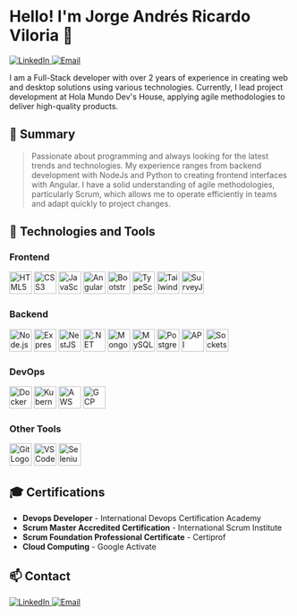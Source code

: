 # Hello! I'm Jorge Andrés Ricardo Viloria 👋

<a href="https://www.linkedin.com/in/jorge-ricardo-viloria/" target="_blank">
  <img src="https://img.shields.io/badge/-LinkedIn-blue?style=flat&logo=Linkedin&logoColor=white" alt="LinkedIn">
</a>
<a href="mailto:jandricardov@gmail.com" target="_blank">
  <img src="https://img.shields.io/badge/Email-jandricardov@gmail.com-red?style=flat&logo=Gmail&logoColor=white" alt="Email">
</a>

I am a Full-Stack developer with over 2 years of experience in creating web and desktop solutions using various technologies. Currently, I lead project development at Hola Mundo Dev's House, applying agile methodologies to deliver high-quality products.

## 🌟 Summary
> Passionate about programming and always looking for the latest trends and technologies. My experience ranges from backend development with NodeJs and Python to creating frontend interfaces with Angular. I have a solid understanding of agile methodologies, particularly Scrum, which allows me to operate efficiently in teams and adapt quickly to project changes.

## 🚀 Technologies and Tools

### Frontend
<p align="left">
  <img src="https://cdn.jsdelivr.net/gh/devicons/devicon/icons/html5/html5-original.svg" width="40" height="40" alt="HTML5 Logo" />
  <img src="https://cdn.jsdelivr.net/gh/devicons/devicon/icons/css3/css3-original.svg" width="40" height="40" alt="CSS3 Logo" />
  <img src="https://cdn.jsdelivr.net/gh/devicons/devicon/icons/javascript/javascript-original.svg" width="40" height="40" alt="JavaScript Logo" />
  <img src="https://cdn.jsdelivr.net/gh/devicons/devicon/icons/angularjs/angularjs-original.svg" width="40" height="40" alt="Angular Logo" />
  <img src="https://cdn.jsdelivr.net/gh/devicons/devicon/icons/bootstrap/bootstrap-original.svg" width="40" height="40" alt="Bootstrap Logo" />
  <img src="https://cdn.jsdelivr.net/gh/devicons/devicon/icons/typescript/typescript-original.svg" width="40" height="40" alt="TypeScript Logo" />
  <img src="https://tailwindcss.com/favicons/favicon.ico?v=3" width="40" height="40" alt="Tailwind CSS Logo" />
  <img src="https://surveyjs.io/favicon.ico" width="40" height="40" alt="SurveyJS Logo" />
</p>

### Backend
<p align="left">
  <img src="https://cdn.jsdelivr.net/gh/devicons/devicon/icons/nodejs/nodejs-original.svg" width="40" height="40" alt="Node.js Logo" />
  <img src="https://cdn.jsdelivr.net/gh/devicons/devicon/icons/express/express-original.svg" width="40" height="40" alt="Express.js Logo" />
  <img src="https://nestjs.com/img/logo-small.svg" width="40" height="40" alt="NestJS Logo" />
  <img src="https://cdn.jsdelivr.net/gh/devicons/devicon/icons/dotnetcore/dotnetcore-original.svg" width="40" height="40" alt=".NET Logo" />
  <img src="https://cdn.jsdelivr.net/gh/devicons/devicon/icons/mongodb/mongodb-original.svg" width="40" height="40" alt="MongoDB Logo" />
  <img src="https://cdn.jsdelivr.net/gh/devicons/devicon/icons/mysql/mysql-original.svg" width="40" height="40" alt="MySQL Logo" />
  <img src="https://cdn.jsdelivr.net/gh/devicons/devicon/icons/postgresql/postgresql-original.svg" width="40" height="40" alt="PostgreSQL Logo" />
  <img src="https://img.icons8.com/ios-filled/50/000000/api.png" width="40" height="40" alt="API REST Logo" />
  <img src="https://cdn.jsdelivr.net/gh/devicons/devicon/icons/socketio/socketio-original.svg" width="40" height="40" alt="Sockets Logo" />
</p>

### DevOps
<p align="left">
  <img src="https://cdn.jsdelivr.net/gh/devicons/devicon/icons/docker/docker-original.svg" width="40" height="40" alt="Docker Logo" />
  <img src="https://cdn.jsdelivr.net/gh/devicons/devicon/icons/kubernetes/kubernetes-plain.svg" width="40" height="40" alt="Kubernetes Logo" />
  <img src="https://cdn.jsdelivr.net/gh/devicons/devicon/icons/amazonwebservices/amazonwebservices-original.svg" width="40" height="40" alt="AWS Logo" />
  <img src="https://cdn.jsdelivr.net/gh/devicons/devicon/icons/googlecloud/googlecloud-original.svg" width="40" height="40" alt="GCP Logo" />
</p>

### Other Tools
<p align="left">
  <img src="https://cdn.jsdelivr.net/gh/devicons/devicon/icons/git/git-original.svg" width="40" height="40" alt="Git Logo" />
  <img src="https://cdn.jsdelivr.net/gh/devicons/devicon/icons/vscode/vscode-original.svg" width="40" height="40" alt="VS Code Logo" />
  <img src="https://cdn.jsdelivr.net/gh/devicons/devicon/icons/selenium/selenium-original.svg" width="40" height="40" alt="Selenium Logo" />
</p>

## 🎓 Certifications
- **Devops Developer** - International Devops Certification Academy
- **Scrum Master Accredited Certification** - International Scrum Institute
- **Scrum Foundation Professional Certificate** - Certiprof
- **Cloud Computing** - Google Activate

## 📫 Contact
<p align="left">
  <a href="https://www.linkedin.com/in/jorge-ricardo-viloria/" target="_blank">
    <img src="https://img.shields.io/badge/-LinkedIn-blue?style=flat&logo=Linkedin&logoColor=white" alt="LinkedIn">
  </a>
  <a href="mailto:jandricardov@gmail.com" target="_blank">
    <img src="https://img.shields.io/badge/Email-jandricardov@gmail.com-red?style=flat&logo=Gmail&logoColor=white" alt="Email">
  </a>
</p>
